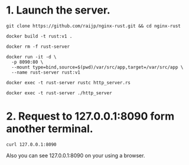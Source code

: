 # 1. Launch the server.
```
git clone https://github.com/raijp/nginx-rust.git && cd nginx-rust

docker build -t rust:v1 .

docker rm -f rust-server

docker run -it -d \
  -p 8090:80 \
  --mount type=bind,source=$(pwd)/var/src/app,target=/var/src/app \
  --name rust-server rust:v1

docker exec -t rust-server rustc http_server.rs

docker exec -t rust-server ./http_server
```

# 2. Request to 127.0.0.1:8090 form another terminal.
```
curl 127.0.0.1:8090
```
Also you can see 127.0.0.1:8090 on your using a browser.

